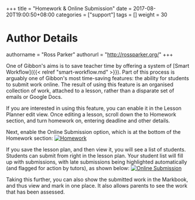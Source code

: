 +++
title = "Homework & Online Submission"
date = 2017-08-20T19:00:50+08:00
categories = ["support"]
tags = []
weight = 30
# Author Details
authorname = "Ross Parker"
authorurl = "http://rossparker.org/"
+++

One of Gibbon's aims is to save teacher time by offering a system of [Smart Workflow]({{< relref "smart-workflow.md" >}}). Part of this process is arguably one of Gibbon's most time-saving features: the ability for students to submit work online. The result of using this feature is an organised collection of work, attached to a lesson, rather than a disparate set of emails or Google Docs.

If you are interested in using this feature, you can enable it in the Lesson Planner edit view. Once editing a lesson, scroll down the to Homework section, and turn homework on, entering deadline and other details.

Next, enable the Online Submission option, which is at the bottom of the Homework section: [![Homework](https://gibbonedu.org/wp-content/uploads/2015/11/Homework-1024x911.png)](https://gibbonedu.org/wp-content/uploads/2015/11/Homework.png)

If you save the lesson plan, and then view it, you will see a list of students. Students can submit from right in the lesson plan. Your student list will fill up with submissions, with late submissions being highlighted automatically (and flagged for action by tutors), as shown below: [![Online Submission](https://gibbonedu.org/wp-content/uploads/2015/11/Online-Submission-1024x338.png)](https://gibbonedu.org/wp-content/uploads/2015/11/Online-Submission.png)

Taking this further, you can also show the submitted work in the Markbook, and thus view and mark in one place. It also allows parents to see the work that has been assessed.
